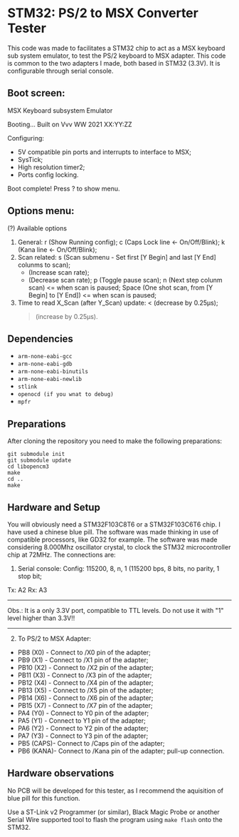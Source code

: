 # STM32: PS/2 to MSX Converter Tester

This code was made to facilitates a STM32 chip to act as a MSX keyboard sub system emulator, to test the PS/2 keyboard to MSX adapter.
This code is common to the two adapters I made, both based in STM32 (3.3V). It is configurable through serial console.

## Boot screen:
MSX Keyboard subsystem Emulator

Booting...
Built on Vvv WW 2021 XX:YY:ZZ

Configuring:
- 5V compatible pin ports and interrupts to interface to MSX;
- SysTick;
- High resolution timer2;
- Ports config locking.

Boot complete! Press ? to show menu.

> 

## Options menu:
(?) Available options
1) General:
   r (Show Running config);
   c (Caps Lock line <- On/Off/Blink);
   k (Kana line      <- On/Off/Blink);
2) Scan related:
   s (Scan submenu - Set first [Y Begin] and last [Y End] colunms to scan);
   + (Increase scan rate);
   - (Decrease scan rate);
   p (Toggle pause scan);
   n (Next step colunm scan)                        <= when scan is paused;
   Space (One shot scan, from [Y Begin] to [Y End]) <= when scan is paused;
3) Time to read X_Scan (after Y_Scan) update:
   < (decrease by 0.25μs);
   > (increase by 0.25μs).

> 

## Dependencies

- `arm-none-eabi-gcc`
- `arm-none-eabi-gdb`
- `arm-none-eabi-binutils`
- `arm-none-eabi-newlib`
- `stlink`
- `openocd (if you wnat to debug)`
- `mpfr`

## Preparations

After cloning the repository you need to make the following preparations:

```
git submodule init
git submodule update
cd libopencm3
make
cd ..
make
```

## Hardware and Setup

You will obviously need a STM32F103C8T6 or a STM32F103C6T6 chip. I have used a chinese blue pill. The software was made thinking in use of compatible processors, like GD32 for example. The software was made considering 8.000Mhz oscillator crystal, to clock the STM32 microcontroller chip at 72MHz. The connections are:

1) Serial console:
Config: 115200, 8, n, 1 (115200 bps, 8 bits, no parity, 1 stop bit;

Tx: A2
Rx: A3

*******************************************************************************************************
Obs.: It is a only 3.3V port, compatible to TTL levels. Do not use it with "1" level higher than 3.3V!!
*******************************************************************************************************

2) To PS/2 to MSX Adapter:
- PB8  (X0) - Connect to /X0 pin of the adapter;
- PB9  (X1) - Connect to /X1 pin of the adapter;
- PB10 (X2) - Connect to /X2 pin of the adapter;
- PB11 (X3) - Connect to /X3 pin of the adapter;
- PB12 (X4) - Connect to /X4 pin of the adapter;
- PB13 (X5) - Connect to /X5 pin of the adapter;
- PB14 (X6) - Connect to /X6 pin of the adapter;
- PB15 (X7) - Connect to /X7 pin of the adapter;
- PA4  (Y0) - Connect to Y0 pin of the adapter;
- PA5  (Y1) - Connect to Y1 pin of the adapter;
- PA6  (Y2) - Connect to Y2 pin of the adapter;
- PA7  (Y3) - Connect to Y3 pin of the adapter;
- PB5 (CAPS)- Connect to /Caps pin of the adapter;
- PB6 (KANA)- Connect to /Kana pin of the adapter; pull-up connection.


## Hardware observations

No PCB will be developed for this tester, as I recommend the aquisition of blue pill for this function.

Use a ST-Link v2 Programmer (or similar), Black Magic Probe or another Serial Wire supported tool to flash the program using `make flash` onto the STM32.

